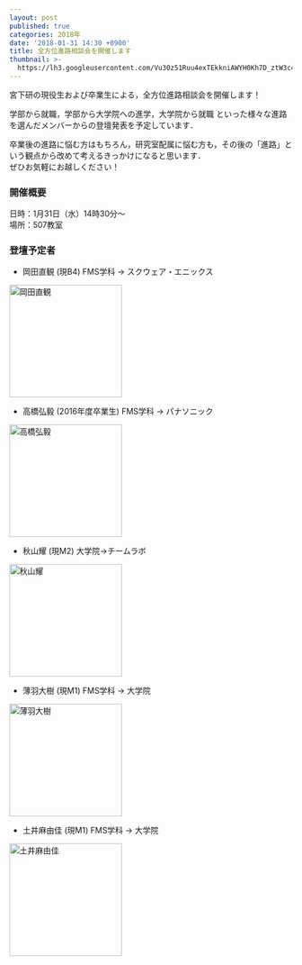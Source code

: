 ```yaml
---
layout: post
published: true
categories: 2018年
date: '2018-01-31 14:30 +0900'
title: 全方位進路相談会を開催します
thumbnail: >-
  https://lh3.googleusercontent.com/Vu30z51Ruu4exTEkkniAWYH0Kh7D_ztW3c4gDKSh30MQxZFXSiwhTCWOKxj5V_enXdoH_llnrcNZu8bi4KCYlDPyH05GoMny6V6wY1Pi1d6WgZ3PtAAfnpNwqNYCzUcOU-8fBvP65g7j68WC0Fi2sUnkc0vUDTXb-CGfPhT8rikb_fQRBEBP9wFmXhnkmoAlYCIC2x5sSCkvxCbIKYPHzNs-hA60IXgZWK8nyQNzguDpv3BreWB2VcZcIvEsywTuprTu3rCvum6ci30tE6ovijZWUTS0KmDyjWMnxWYCF76P4NqYb12SyFt_0joynSdd9OlZUN3edhO3ZrDLHbPIT5UVuOTdT3wDCohQ8R_6cxC1zRzHeGZeKFRek6rW30bw5MkiwFZ5QYDmN1NnDcr0dhPK4d2jiWWCcPglaK1HF8BR8PVKFZ5K-xEUdyj-yBXhU7vTxwryB405UetcTX6PzrZ427vogabYQ050iKxTWWXdIfPtNYiB8Yjz1MJODB3rW4S_65LIqTeUCHv2Cu0jh5SWrXQAi5zoy1dRW4NUlugGvLMGTp2TIVOpQJWqHkiXTQTw6yq2SGmpVkGGuWuOwhqzJCAwVe3FA7CYLPehHyOi9f43ztiELDaXpdHHl8ljly_56yjGwNHYEUZdlOaqpwf18BOY7Tyo=w1280-h720-no?pageId=103824382426691254815
---
```

宮下研の現役生および卒業生による，全方位進路相談会を開催します！  
  
学部から就職，学部から大学院への進学，大学院から就職 といった様々な進路を選んだメンバーからの登壇発表を予定しています．
  
卒業後の進路に悩む方はもちろん，研究室配属に悩む方も，その後の「進路」という観点から改めて考えるきっかけになると思います．  
ぜひお気軽にお越しください！  
  

### 開催概要
日時：1月31日（水）14時30分～  
場所：507教室  

### 登壇予定者
- 岡田直観 (現B4) FMS学科 → スクウェア・エニックス  
<img src="https://lh3.googleusercontent.com/bKKxc53jPVgNKzViUwK_pBUWZKhwj84kCwZZ1rjbO9DKiTzl1L22fc_exLcCXQJv6mhxCavr9_OOZtCC17W3bCXO0REtIBnBFB4IuyjxI7yt2WmGBlc63eQnEq95sI4dnem6foSog-nKywtWTjj3qCwVmTPUkGTUD3SzdxAiBugjsFqLX6vryp38D4wDMfjhix4kai3FjSyvG9YP31Ftl8e-cTWi1B8sI25Ft6MVhUJSk62-iJMbyRX6TjJeLVWom9pxt-mAxUV9hcsa1YKRu5BnpFyZerI4W5SmreaFSpFJVM2ipob8ONEohaQa9j2q9zsR6QMV6UubbcQQaWgSa_qof8g3MzfgjZbPX79-JLlLgwr2muYv0zyh4C-rD_cD-t7ST-5nbC9F4FCVcO1vQAV-2G4aJYLbM1T1Yfwni--ospl62qqqc4I0XawKLAkU9U_LhTc6QBWDmuS_KyLVyV_6qao8G2DfJye_q3z1Mt4dHLiMoqwaiQZ9NBI3roMqk48KO1wWTCLyIl90mj_tEoECdqNeUZrnAb3MCxLPhjgTFZafZGyEeGghHBYaOd87_KPqLOlg4dBwhNQS6GhiUQjNSC0DX_QNpM9_p5wO2eLKMuc75XQM24dpsUH4Al9g_9HorogoSAWr-j-owiRDz_c9cKd9WqbE=s600-no?pageId=103824382426691254815=s200" alt="岡田直観"  style="width:200px;"  />

- 高橋弘毅 (2016年度卒業生) FMS学科 → パナソニック  
<img src="https://lh3.googleusercontent.com/8xiiMMwb1BaphLTsr4Lq7YUuOzweIFBffT0YrnAiSIydxgQRHsy1Ocg4CFf3EfLoCo8rKSLMAUMdEaCCPn_LultOnVebANhju9yGPbUKR7v4jHOnMR7gXIzh10wf-sehpjLVfskCeCZRGrL4Nw8k6YZP79RFO8dEFCW9LCbqqEZi_3F7vOpbGmigQkjkY9_UaR4fI8qhqHkrcIwF3ILk7PLLtfI8ty084cFfm9dx7wFEoaVMaTf0FOxj-E2Mcvz4Vgj8nAznF4MvDJ28R0PBSkXW3U1V2dX6Gxe-_66t9kKFcUZyrPnhwUpIJinHzdWaq-HY7FNL8m5Yyio3vJs8yqrogShqc03ocabyxIsrCp2yXbCJVJO3ojgGR2fZRu5ftwGaXDHz3YChfoAUDnYvvvN5j9YqgVJL5r1r4_FBA2wXlbicpTVbxr1oAbOCL3i9_UwTPTHSaGCJ_3FnPrFy_nelCBpZizZCgKMyLl2nr5N5rJE0nMrv1DVCQmR0sAL-iySy7kILZjlUl-mycK9OAlaDeJtbw8w_Bvomt2zxrdqc9WjFLvTwTi_TbR38K4JPu9v0F8jGi8GAQedStuPmDnqmUEUYlIvnLFsJyiwUG4Lr-ehpqr6dV5T6g7FX2inGJ7bEdSRLf4Xf0TxXOT0JgtiJovg_HDYV=s700-no?pageId=103824382426691254815=s200" alt="高橋弘毅"  style="width:200px;"  />

- 秋山耀 (現M2) 大学院→チームラボ  
<img src="https://lh3.googleusercontent.com/CljkvT_J4PYmFVSRaNRN7C1FxDi8kfnk9iHGBJ9E86k0spZERbDNW_7DrIh9_to84mDytUUGnuf62MWTVE1ih2r7CeKbKWXGrFVZoVnzFFWLtSmYXNhnKyAZQtqMeuNlBaoJyGLR-rYyqrSSvYqk4Vy76eSoqwpGti63jok_-4f2G4n2AYPNQ0N5MWk4Z0OCHTmYmDOaNgGeQFijGI7BvomjjXKwj5t4rBH1wAB8Aa7LDZRH9b9bCTgJLeRDifghhWwphJn-jwJGCW0VaTEtjy5eMvchXuXqfjW54OizUCYL0f-a4Rhscum5MdPz-afoL9XxKeuDm2by1uNunJly_pVjfHMKShN8WPDxaPcxVzmu0YzN34WygzAfPH7eiPHpROasmekSA5VTj2W2iGWMoL22QwcbS5i-gVnI1XFRSi9Y9FJKTxZJXobRHAt0e0l0ESTbM-5vloiDdIw71jo4XDXR7sR_MmxjBD5AYNwLc4xKsWpxOJb3Z_-c7W6D-ZkFKj0V2byQ334TcVMh1_7VZ2tNVs4fGJt70KxtYGtu5H2kxDhgfTN94E2mIG5DtVnSHF7svHHLBZU7py01-tVQJsTzH-Rb-OjIo14tZX76m2h9T-fpp9bTswUrwAYAd_R8XVsaemiPLnyIrqEGbWROen00qS8qF-IU=w1033-h947-no?pageId=103824382426691254815=s200" alt="秋山耀"  style="width:200px;"  />


- 薄羽大樹 (現M1) FMS学科 → 大学院  
<img src="https://avatars.io/facebook/hrky0206/large" alt="薄羽大樹"  style="width:200px;"  />

- 土井麻由佳 (現M1) FMS学科 → 大学院  
<img src="https://lh3.googleusercontent.com/lMHEdA9MXowgpXik0ex1_2xDDYvyk1FD_922nDtMihzL3tBnMOj33mrwmCVDbJt-a9sSNWf8CYcdw1XH6mkVjfsOIqTFgH5dUdNUZHJKvXjM0YlZLzn5EOy7dPhzOqXwlKqgfcQUytgGvJNyXgRqkDY5s1JHTykdSzlsOOb6rI3-HoJkHmvwNQCX2dNZYLdknDguhmupGybCjAhQltMpF-2JSCaQyRCpZvxDq4kYRwrFila6QsTJzoTGFRHwoTZ3PvSNo1T0EE5vbpEGiKLTrOAH2TlOWUQlhJiddyAbe9SFk-LK8qYuLs4MOpjv991XAqgAn1sDCbT9tYQtrckYK9IKC-5sN4TbzK4cPIV11Fa5hkfJDhrxofY8b389oY0Wmrw6RnXyi_kX7DJXU8f-NtiYk1KWEDrRcBWD9ULJgGOtak0gE8fgjrUGp0CSKfYvpaJXyarTWS17zbsojgCW6y1uduqooJv4a3yFmr4R9ZkcKFpdiOF67K4SldAeReDlg0dWZTf105vb4i3qD3xa1VQCQeclMAdYLLqsSnNUgHmLwZGAMV1AWGGpyQoSgGckodcUdOlKUUxWLGgjtpmBZ5CqrmFhXEuFGhYsKlLYnsK2KHBW4x2PmCxNOdC1__Tgh6gToVr-f4INkh-FIarhehRuxo3CSou5BaFlbe_ASw=p-s200" alt="土井麻由佳"  style="width:200px;"  />

